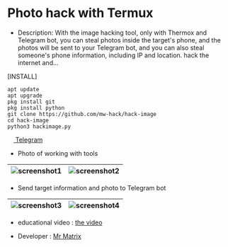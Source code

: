 # Photo hack with Termux

- Description:
With the image hacking tool, only with Thermox and Telegram bot, you can steal photos inside the target's phone, and the photos will be sent to your Telegram bot, and you can also steal someone's phone information, including IP and location.  hack the internet and...


[INSTALL]
```
apt update
apt upgrade
pkg install git
pkg install python
git clone https://github.com/mw-hack/hack-image
cd hack-image
python3 hackimage.py

```

<a href="https://t.me/Mw_hack"><img src="https://upload.wikimedia.org/wikipedia/commons/thumb/8/82/Telegram_logo.svg/768px-Telegram_logo.svg.png" width=14 height=14 /> Telegram</a>

- Photo of working with tools


| ![screenshot1](https://www.uplooder.net/img/image/74/112a41ad8abecb16d8995c5558e4ba41/Picsart-23-01-29-19-25-11-343.png) | ![screenshot2](https://www.uplooder.net/img/image/35/ed9610140501758ec22b13173fa497bf/Picsart-23-01-29-19-23-51-973.png) |
|--|--|


- Send target information and photo to Telegram bot


| ![screenshot3](https://www.uplooder.net/img/image/36/476b2590251a44d59b14575393260e3a/Picsart-23-01-29-19-22-32-088.png) | ![screenshot4](https://www.uplooder.net/img/image/54/68e26e88413438e2795039c2d73f9bb2/Picsart-23-01-29-19-18-01-697.png) |
|--|--|

- educational video : <a href="...">the video</a>

- Developer : <a href="https://github.com/mw-hack/mw-hack">Mr Matrix</a>
